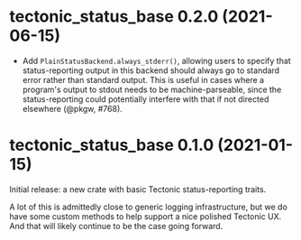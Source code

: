 # tectonic_status_base 0.2.0 (2021-06-15)

- Add `PlainStatusBackend.always_stderr()`, allowing users to specify that
  status-reporting output in this backend should always go to standard error
  rather than standard output. This is useful in cases where a program's output
  to stdout needs to be machine-parseable, since the status-reporting could
  potentially interfere with that if not directed elsewhere (@pkgw, #768).


# tectonic_status_base 0.1.0 (2021-01-15)

Initial release: a new crate with basic Tectonic status-reporting traits.

A lot of this is admittedly close to generic logging infrastructure, but we do
have some custom methods to help support a nice polished Tectonic UX. And that
will likely continue to be the case going forward.
